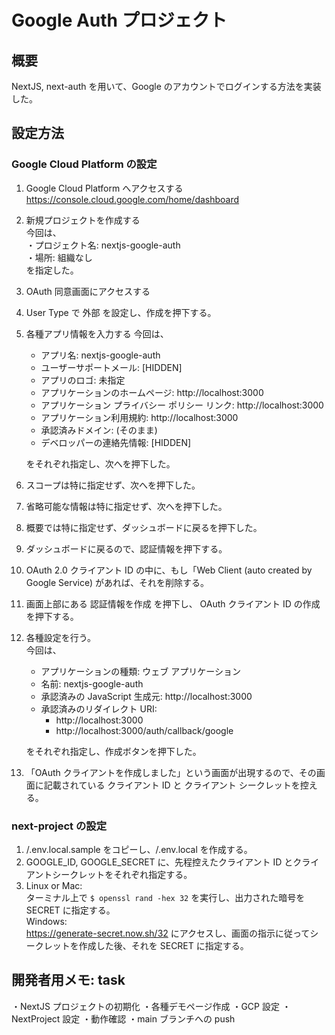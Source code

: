 # Google Auth プロジェクト

## 概要

NextJS, next-auth を用いて、Google のアカウントでログインする方法を実装した。

## 設定方法

### Google Cloud Platform の設定

1. Google Cloud Platform へアクセスする  
   https://console.cloud.google.com/home/dashboard
2. 新規プロジェクトを作成する  
   今回は、  
   ・プロジェクト名: nextjs-google-auth  
   ・場所: 組織なし  
   を指定した。
3. OAuth 同意画面にアクセスする
4. User Type で 外部 を設定し、作成を押下する。
5. 各種アプリ情報を入力する
   今回は、

   - アプリ名: nextjs-google-auth
   - ユーザーサポートメール: [HIDDEN]
   - アプリのロゴ: 未指定
   - アプリケーションのホームページ: http://localhost:3000
   - アプリケーション プライバシー ポリシー リンク: http://localhost:3000
   - アプリケーション利用規約: http://localhost:3000
   - 承認済みドメイン: (そのまま)
   - デベロッパーの連絡先情報: [HIDDEN]

   をそれぞれ指定し、次へを押下した。

6. スコープは特に指定せず、次へを押下した。
7. 省略可能な情報は特に指定せず、次へを押下した。
8. 概要では特に指定せず、ダッシュボードに戻るを押下した。
9. ダッシュボードに戻るので、認証情報を押下する。
10. OAuth 2.0 クライアント ID の中に、もし「Web Client (auto created by Google Service) があれば、それを削除する。
11. 画面上部にある 認証情報を作成 を押下し、 OAuth クライアント ID の作成 を押下する。
12. 各種設定を行う。  
    今回は、

    - アプリケーションの種類: ウェブ アプリケーション
    - 名前: nextjs-google-auth
    - 承認済みの JavaScript 生成元: http://localhost:3000
    - 承認済みのリダイレクト URI:
      - http://localhost:3000
      - http://localhost:3000/auth/callback/google

    をそれぞれ指定し、作成ボタンを押下した。

13. 「OAuth クライアントを作成しました」という画面が出現するので、その画面に記載されている クライアント ID と クライアント シークレットを控える。

### next-project の設定

1. /.env.local.sample をコピーし、/.env.local を作成する。
2. GOOGLE_ID, GOOGLE_SECRET に、先程控えたクライアント ID とクライアントシークレットをそれぞれ指定する。
3. Linux or Mac:  
   ターミナル上で `$ openssl rand -hex 32` を実行し、出力された暗号を SECRET に指定する。  
   Windows:  
   https://generate-secret.now.sh/32 にアクセスし、画面の指示に従ってシークレットを作成した後、それを SECRET に指定する。

## 開発者用メモ: task

・NextJS プロジェクトの初期化
・各種デモページ作成
・GCP 設定
・NextProject 設定
・動作確認
・main ブランチへの push
